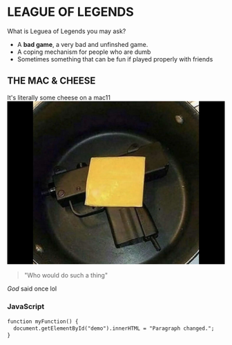 # LEAGUE OF LEGENDS

What is Leguea of Legends you may ask?

* A **bad game**, a very bad and unfinshed game.
* A coping mechanism for people who are dumb
* Sometimes something that can be fun if played properly with friends

## THE MAC & CHEESE

It's literally some cheese on a mac11 ![E](mac&cheese.jpg)

>"Who would do such a thing"

_God_ said once lol

### JavaScript

```
function myFunction() {
  document.getElementById("demo").innerHTML = "Paragraph changed.";
}
```